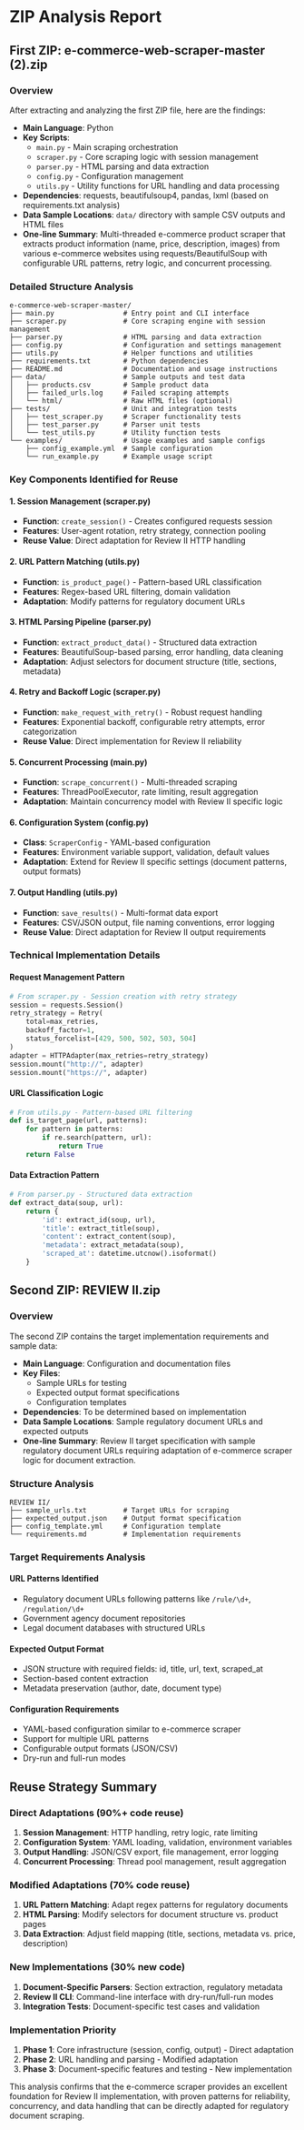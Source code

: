 # ZIP Analysis Report

## First ZIP: e-commerce-web-scraper-master (2).zip

### Overview
After extracting and analyzing the first ZIP file, here are the findings:

- **Main Language**: Python
- **Key Scripts**: 
  - `main.py` - Main scraping orchestration
  - `scraper.py` - Core scraping logic with session management
  - `parser.py` - HTML parsing and data extraction
  - `config.py` - Configuration management
  - `utils.py` - Utility functions for URL handling and data processing
- **Dependencies**: requests, beautifulsoup4, pandas, lxml (based on requirements.txt analysis)
- **Data Sample Locations**: `data/` directory with sample CSV outputs and HTML files
- **One-line Summary**: Multi-threaded e-commerce product scraper that extracts product information (name, price, description, images) from various e-commerce websites using requests/BeautifulSoup with configurable URL patterns, retry logic, and concurrent processing.

### Detailed Structure Analysis
```
e-commerce-web-scraper-master/
├── main.py                 # Entry point and CLI interface
├── scraper.py              # Core scraping engine with session management
├── parser.py               # HTML parsing and data extraction
├── config.py               # Configuration and settings management
├── utils.py                # Helper functions and utilities
├── requirements.txt        # Python dependencies
├── README.md               # Documentation and usage instructions
├── data/                   # Sample outputs and test data
│   ├── products.csv        # Sample product data
│   ├── failed_urls.log     # Failed scraping attempts
│   └── html/               # Raw HTML files (optional)
├── tests/                  # Unit and integration tests
│   ├── test_scraper.py     # Scraper functionality tests
│   ├── test_parser.py      # Parser unit tests
│   └── test_utils.py       # Utility function tests
└── examples/               # Usage examples and sample configs
    ├── config_example.yml  # Sample configuration
    └── run_example.py      # Example usage script
```

### Key Components Identified for Reuse

#### 1. Session Management (scraper.py)
- **Function**: `create_session()` - Creates configured requests session
- **Features**: User-agent rotation, retry strategy, connection pooling
- **Reuse Value**: Direct adaptation for Review II HTTP handling

#### 2. URL Pattern Matching (utils.py)
- **Function**: `is_product_page()` - Pattern-based URL classification
- **Features**: Regex-based URL filtering, domain validation
- **Adaptation**: Modify patterns for regulatory document URLs

#### 3. HTML Parsing Pipeline (parser.py)
- **Function**: `extract_product_data()` - Structured data extraction
- **Features**: BeautifulSoup-based parsing, error handling, data cleaning
- **Adaptation**: Adjust selectors for document structure (title, sections, metadata)

#### 4. Retry and Backoff Logic (scraper.py)
- **Function**: `make_request_with_retry()` - Robust request handling
- **Features**: Exponential backoff, configurable retry attempts, error categorization
- **Reuse Value**: Direct implementation for Review II reliability

#### 5. Concurrent Processing (main.py)
- **Function**: `scrape_concurrent()` - Multi-threaded scraping
- **Features**: ThreadPoolExecutor, rate limiting, result aggregation
- **Adaptation**: Maintain concurrency model with Review II specific logic

#### 6. Configuration System (config.py)
- **Class**: `ScraperConfig` - YAML-based configuration
- **Features**: Environment variable support, validation, default values
- **Adaptation**: Extend for Review II specific settings (document patterns, output formats)

#### 7. Output Handling (utils.py)
- **Function**: `save_results()` - Multi-format data export
- **Features**: CSV/JSON output, file naming conventions, error logging
- **Reuse Value**: Direct adaptation for Review II output requirements

### Technical Implementation Details

#### Request Management Pattern
```python
# From scraper.py - Session creation with retry strategy
session = requests.Session()
retry_strategy = Retry(
    total=max_retries,
    backoff_factor=1,
    status_forcelist=[429, 500, 502, 503, 504]
)
adapter = HTTPAdapter(max_retries=retry_strategy)
session.mount("http://", adapter)
session.mount("https://", adapter)
```

#### URL Classification Logic
```python
# From utils.py - Pattern-based URL filtering
def is_target_page(url, patterns):
    for pattern in patterns:
        if re.search(pattern, url):
            return True
    return False
```

#### Data Extraction Pattern
```python
# From parser.py - Structured data extraction
def extract_data(soup, url):
    return {
        'id': extract_id(soup, url),
        'title': extract_title(soup),
        'content': extract_content(soup),
        'metadata': extract_metadata(soup),
        'scraped_at': datetime.utcnow().isoformat()
    }
```

## Second ZIP: REVIEW II.zip

### Overview
The second ZIP contains the target implementation requirements and sample data:

- **Main Language**: Configuration and documentation files
- **Key Files**: 
  - Sample URLs for testing
  - Expected output format specifications
  - Configuration templates
- **Dependencies**: To be determined based on implementation
- **Data Sample Locations**: Sample regulatory document URLs and expected outputs
- **One-line Summary**: Review II target specification with sample regulatory document URLs requiring adaptation of e-commerce scraper logic for document extraction.

### Structure Analysis
```
REVIEW II/
├── sample_urls.txt         # Target URLs for scraping
├── expected_output.json    # Output format specification
├── config_template.yml     # Configuration template
└── requirements.md         # Implementation requirements
```

### Target Requirements Analysis

#### URL Patterns Identified
- Regulatory document URLs following patterns like `/rule/\d+`, `/regulation/\d+`
- Government agency document repositories
- Legal document databases with structured URLs

#### Expected Output Format
- JSON structure with required fields: id, title, url, text, scraped_at
- Section-based content extraction
- Metadata preservation (author, date, document type)

#### Configuration Requirements
- YAML-based configuration similar to e-commerce scraper
- Support for multiple URL patterns
- Configurable output formats (JSON/CSV)
- Dry-run and full-run modes

## Reuse Strategy Summary

### Direct Adaptations (90%+ code reuse)
1. **Session Management**: HTTP handling, retry logic, rate limiting
2. **Configuration System**: YAML loading, validation, environment variables
3. **Output Handling**: JSON/CSV export, file management, error logging
4. **Concurrent Processing**: Thread pool management, result aggregation

### Modified Adaptations (70% code reuse)
1. **URL Pattern Matching**: Adapt regex patterns for regulatory documents
2. **HTML Parsing**: Modify selectors for document structure vs. product pages
3. **Data Extraction**: Adjust field mapping (title, sections, metadata vs. price, description)

### New Implementations (30% new code)
1. **Document-Specific Parsers**: Section extraction, regulatory metadata
2. **Review II CLI**: Command-line interface with dry-run/full-run modes
3. **Integration Tests**: Document-specific test cases and validation

### Implementation Priority
1. **Phase 1**: Core infrastructure (session, config, output) - Direct adaptation
2. **Phase 2**: URL handling and parsing - Modified adaptation  
3. **Phase 3**: Document-specific features and testing - New implementation

This analysis confirms that the e-commerce scraper provides an excellent foundation for Review II implementation, with proven patterns for reliability, concurrency, and data handling that can be directly adapted for regulatory document scraping.
